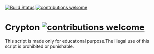 [![Build Status](https://travis-ci.org/dwyl/esta.svg?branch=master)](https://github.com/A4o4ymous/Crypton)
[![contributions welcome](https://img.shields.io/badge/contributions-welcome-brightgreen.svg?style=flat)](https://github.com/A4o4ymous/Crypton)
# Crypton [![contributions welcome](https://img.shields.io/badge/contributions-welcome-brightgreen.svg?style=flat)](https://github.com/A4o4ymous/Crypton)
This script is made only for educational purpose.The illegal  use of this script is prohibited or punishable.
